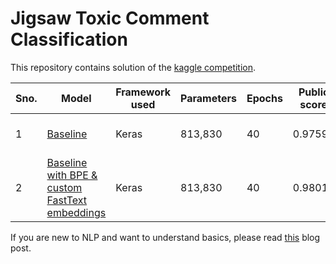 # Jigsaw Toxic Comment Classification

This repository contains solution of the [kaggle competition](https://www.kaggle.com/c/jigsaw-toxic-comment-classification-challenge).

| Sno. | Model | Framework used | Parameters | Epochs | Public score | Private score | Source |
| ------ | ------ | ------ | ------ | ------ | ------ | ------ | ------ |
| 1 | [Baseline](keras-baseline.ipynb) | Keras | 813,830 | 40 | 0.97596 | 0.97617 | [![Open In Colab](https://colab.research.google.com/assets/colab-badge.svg)](https://colab.research.google.com/github/vksbhandary/kaggle-toxic-comment/blob/master/keras-baseline.ipynb) |
| 2 | [Baseline with BPE & custom FastText embeddings](keras_bpe.ipynb) | Keras | 813,830 | 40 | 0.98011 | 0.98004 | [![Open In Colab](https://colab.research.google.com/assets/colab-badge.svg)](https://colab.research.google.com/github/vksbhandary/kaggle-toxic-comment/blob/master/keras_bpe.ipynb) |




If you are new to NLP and want to understand basics, please read [this](https://t.co/dVO5ky1pGi?amp=1) blog post.
